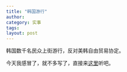 ```yaml
---
title: "韩国游行"
author:
category: 实事
tags: 
layout: post
---
```

韩国数千名民众上街游行，反对美韩自由贸易协定。

今天我感冒了，就不多写了，直接来<a href="http://www.francaisblog.com.cn/node/561">这里</a>听吧。

